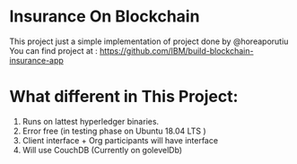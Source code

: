 # Insurance On Blockchain
This project just a simple implementation of project done by @horeaporutiu
You can find project at : https://github.com/IBM/build-blockchain-insurance-app

# What different in This Project:
1. Runs on lattest hyperledger binaries.
2. Error free (in testing  phase on Ubuntu 18.04 LTS )
3. Client interface + Org participants will have interface
4. Will use CouchDB (Currently on golevelDb)
